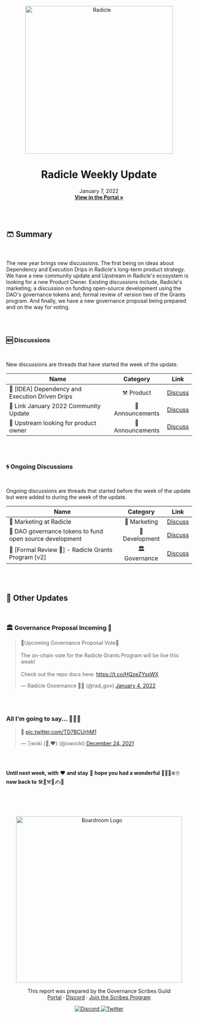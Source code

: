 <p align="center">
  <a href="http://app.boardroom.info/radicle">
    <img src="https://worker.snapshot.org/mirror?img=https%3A%2F%2Fcloudflare-ipfs.com%2Fipfs%2FQmfV5qrq9yzxkdPtezEdwZfo57XjN5qUzxbD9nJtdj4jSE" alt="Radicle" width="400" />
  </a>
  <h1 align="center">Radicle Weekly Update</h1>
  <p align="center">
    January 7, 2022
  <br />
  <a href="http://app.boardroom.info/radicle"><strong>View in the Portal »</strong></a>
  <br />
  </p>
</p>


<br />
<br />

## 🩳 Summary

<br />

The new year brings new discussions. The first being on ideas about Dependency and Execution Drips in Radicle's long-term product strategy. We have a new community update and Upstream in Radicle's ecosystem is looking for a new Product Owner. Existing discussions include, Radicle's marketing; a discussion on funding open-source development using the DAO's governance tokens and; formal review of version two of the Grants program. And finally, we have a new governance proposal being prepared and on the way for voting.

<br />
<br />

### 🆕 Discussions

<br />

New discussions are threads that have started the week of the update.

| Name          | Category      | Link   |
| ------------- |:-------------:| :-----:|
| 🎉 [IDEA] Dependency and Execution Driven Drips | ⚒️ Product | [Discuss](https://radicle.community/t/idea-dependency-and-execution-driven-drips/2628)
| 🔗 Link January 2022 Community Update | 📢 Announcements | [Discuss](https://radicle.community/t/link-january-2022-community-update/2634)
| 🚀 Upstream looking for product owner | 📢 Announcements | [Discuss](https://radicle.community/t/upstream-looking-for-product-owner/2638)


<br />
<br />

### 🌀 Ongoing Discussions

<br />

Ongoing discussions are threads that started before the week of the update but were added to during the week of the update.

| Name          | Category      | Link   |
| ------------- |:-------------:| :-----:|
| 🍃 Marketing at Radicle | 🎉 Marketing | [Discuss](https://radicle.community/t/marketing-at-radicle/2589/7)
| 🌿 DAO governance tokens to fund open source development | 🌱 Development | [Discuss](https://radicle.community/t/dao-governance-tokens-to-fund-open-source-development/2625/3)
| 🌱 [Formal Review 🌿] - Radicle Grants Program [v2] | 🏛️ Governance | [Discuss](https://radicle.community/t/formal-review-radicle-grants-program-v2/2582/24)


<br />
<br />

## 📢 Other Updates 

<br />

### 🏛️ **Governance Proposal Incoming** 👀

<blockquote class="twitter-tweet"><p lang="en" dir="ltr">🚀Upcoming Governance Proposal Vote🚀<br><br>The on-chain vote for the Radicle Grants Program will be live this week! <br><br>Check out the repo docs here: <a href="https://t.co/HQzeZYssWX">https://t.co/HQzeZYssWX</a></p>&mdash; Radicle Governance 🌱🤝 (@rad_gov) <a href="https://twitter.com/rad_gov/status/1478433573040496642?ref_src=twsrc%5Etfw">January 4, 2022</a></blockquote> <script async src="https://platform.twitter.com/widgets.js" charset="utf-8"></script>

<br />
<br />

### **All I'm going to say...** 👀👀👀

<blockquote class="twitter-tweet"><p lang="und" dir="ltr">👀 <a href="https://t.co/TD7BCUrhM1">pic.twitter.com/TD7BCUrhM1</a></p>&mdash; Ξwoki (🤖,❤️) (@owocki) <a href="https://twitter.com/owocki/status/1474440692667596805?ref_src=twsrc%5Etfw">December 24, 2021</a></blockquote> <script async src="https://platform.twitter.com/widgets.js" charset="utf-8"></script>

<br />
<br />


**Until next week, with** ❤️ **and stay** 🦺 **hope you had a wonderful** 🎄🎅🎁❄️☃️ **now back to** 🛠️🔨⚒️🔧✍️🤝

<br />
<br />
<br />


<p align="center">
  <a href="http://app.boardroom.info/">
    <img src="https://i.ibb.co/PFcchnQ/boardroom.png" alt="Boardroom Logo" width="450" />
  </a>
</p>

<p align="center">
	This report was prepared by the Governance Scribes Guild
  <br />
  <a href="http://boardroom.info/">Portal</a>
  ·
  <a href="https://discord.com/invite/tgrTFg9">Discord</a>
  ·
  <a href="https://boardroom.mirror.xyz/JHrN8nVy_J4C7Xzj37zoyPANg0ZnNszhWy9YOZHC0lM">Join the Scribes Program</a>
</p>

<p align="center">
  <a href="https://discord.gg/CEZ8WfuK8s">
    <img src="https://img.shields.io/badge/Discord-Join-7289da?style=for-the-badge&logo=discord&logoColor=white" alt="Discord" />
  </a>
  <a href="https://twitter.com/boardroom_info">
    <img src="https://img.shields.io/badge/Twitter-Follow-1da1f2?style=for-the-badge&logo=twitter&logoColor=white" alt="Twitter" />
  </a>
</p>
